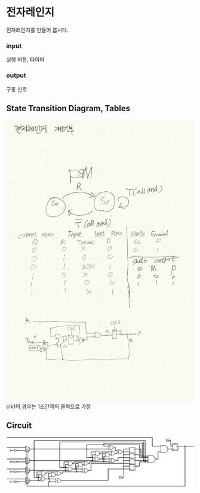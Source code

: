 # 전자레인지
전자레인지를 만들어 봅시다.
### input
실행 버튼, 타이머
### output
구동 신호

## State Transition Diagram, Tables
![state transition diagram, table](./img/STDT.jpeg)
clk1의 경우는 1초간격의 클럭으로 가정
## Circuit
![circuit](./img/circuit.png)